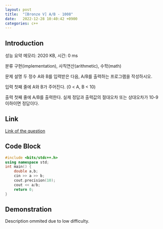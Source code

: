 ```yaml
---
layout: post
title:  "[Bronze V] A/B - 1008"
date:   2022-12-28 10:40:42 +0900
categories: c++
---
```


## Introduction

성능 요약
메모리: 2020 KB, 시간: 0 ms

분류
구현(implementation), 사칙연산(arithmetic), 수학(math)

문제 설명
두 정수 A와 B를 입력받은 다음, A/B를 출력하는 프로그램을 작성하시오.

입력
첫째 줄에 A와 B가 주어진다. (0 < A, B < 10)

출력
첫째 줄에 A/B를 출력한다. 실제 정답과 출력값의 절대오차 또는 상대오차가 10-9 이하이면 정답이다.

## Link

[Link of the question](https://www.acmicpc.net/problem/1008)

## Code Block

```c++
#include <bits/stdc++.h>
using namespace std;
int main() {
    double a,b;
    cin >> a >> b;
    cout.precision(10);
    cout << a/b;
    return 0;
}
```

## Demonstration

Description ommited due to low difficulty.
